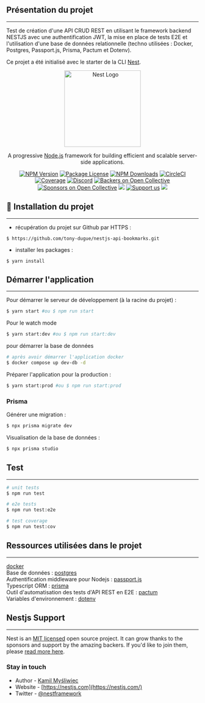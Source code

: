 
## Présentation du projet
***

Test de création d'une API CRUD REST en utilisant le framework backend NESTJS 
avec une authentification JWT, la mise en place de tests E2E et l'utilisation 
d'une base de données relationnelle (techno utilisées : Docker, Postgres, 
Passport.js, Prisma, Pactum et Dotenv).

Ce projet a été initialisé avec le starter de la CLI [Nest](https://github.com/nestjs/nest).

<p align="center">
  <a href="http://nestjs.com/" target="blank"><img src="https://nestjs.com/img/logo-small.svg" width="200" alt="Nest Logo" /></a>
</p>

[circleci-image]: https://img.shields.io/circleci/build/github/nestjs/nest/master?token=abc123def456
[circleci-url]: https://circleci.com/gh/nestjs/nest

  <p align="center">A progressive <a href="http://nodejs.org" target="_blank">Node.js</a> framework for building efficient and scalable server-side applications.</p>
    <p align="center">
<a href="https://www.npmjs.com/~nestjscore" target="_blank"><img src="https://img.shields.io/npm/v/@nestjs/core.svg" alt="NPM Version" /></a>
<a href="https://www.npmjs.com/~nestjscore" target="_blank"><img src="https://img.shields.io/npm/l/@nestjs/core.svg" alt="Package License" /></a>
<a href="https://www.npmjs.com/~nestjscore" target="_blank"><img src="https://img.shields.io/npm/dm/@nestjs/common.svg" alt="NPM Downloads" /></a>
<a href="https://circleci.com/gh/nestjs/nest" target="_blank"><img src="https://img.shields.io/circleci/build/github/nestjs/nest/master" alt="CircleCI" /></a>
<a href="https://coveralls.io/github/nestjs/nest?branch=master" target="_blank"><img src="https://coveralls.io/repos/github/nestjs/nest/badge.svg?branch=master#9" alt="Coverage" /></a>
<a href="https://discord.gg/G7Qnnhy" target="_blank"><img src="https://img.shields.io/badge/discord-online-brightgreen.svg" alt="Discord"/></a>
<a href="https://opencollective.com/nest#backer" target="_blank"><img src="https://opencollective.com/nest/backers/badge.svg" alt="Backers on Open Collective" /></a>
<a href="https://opencollective.com/nest#sponsor" target="_blank"><img src="https://opencollective.com/nest/sponsors/badge.svg" alt="Sponsors on Open Collective" /></a>
  <a href="https://paypal.me/kamilmysliwiec" target="_blank"><img src="https://img.shields.io/badge/Donate-PayPal-ff3f59.svg"/></a>
    <a href="https://opencollective.com/nest#sponsor"  target="_blank"><img src="https://img.shields.io/badge/Support%20us-Open%20Collective-41B883.svg" alt="Support us"></a>
  <a href="https://twitter.com/nestframework" target="_blank"><img src="https://img.shields.io/twitter/follow/nestframework.svg?style=social&label=Follow"></a>
</p>
  <!--[![Backers on Open Collective](https://opencollective.com/nest/backers/badge.svg)](https://opencollective.com/nest#backer)
  [![Sponsors on Open Collective](https://opencollective.com/nest/sponsors/badge.svg)](https://opencollective.com/nest#sponsor)-->

## 🚀 Installation du projet
***

- récupération du projet sur Github par HTTPS :

```shell script
$ https://github.com/tony-dugue/nestjs-api-bookmarks.git
```

- installer les packages :
```shell script
$ yarn install
```

## Démarrer l'application
***

Pour démarrer le serveur de développement (à la racine du projet) :
```bash
$ yarn start #ou $ npm run start
```

Pour le watch mode
```bash
$ yarn start:dev #ou $ npm run start:dev
```

pour démarrer la base de données
```bash
# après avoir démarrer l'application docker
$ docker compose up dev-db -d
```


Préparer l'application pour la production :
```bash
$ yarn start:prod #ou $ npm run start:prod
```

### Prisma

Générer une migration :
```bash
$ npx prisma migrate dev
```

Visualisation de la base de données :
```bash
$ npx prisma studio
```

## Test
***

```bash
# unit tests
$ npm run test

# e2e tests
$ npm run test:e2e

# test coverage
$ npm run test:cov
```

## Ressources utilisées dans le projet
***

[docker](https://www.docker.com/) <br />
Base de données : [postgres](https://www.postgresql.org/) <br />
Authentification middleware pour Nodejs : [passport.js](https://www.passportjs.org/) <br />
Typescript ORM : [prisma](https://www.prisma.io/) <br />
Outil d'automatisation des tests d'API REST en E2E : [pactum](https://pactumjs.github.io/) <br />
Variables d'environnement : [dotenv](https://github.com/motdotla/dotenv)


## Nestjs Support
***

Nest is an [MIT licensed](LICENSE) open source project. It can grow thanks to the sponsors and support by the amazing backers. If you'd like to join them, please [read more here](https://docs.nestjs.com/support).

### Stay in touch

- Author - [Kamil Myśliwiec](https://kamilmysliwiec.com)
- Website - [https://nestjs.com](https://nestjs.com/)
- Twitter - [@nestframework](https://twitter.com/nestframework)
